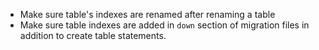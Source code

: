 - Make sure table's indexes are renamed after renaming a table
- Make sure table indexes are added in `down` section of migration files in
addition to create table statements.
